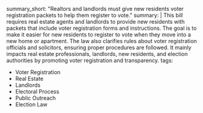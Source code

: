 summary_short: "Realtors and landlords must give new residents voter registration packets to help them register to vote."
summary: |
  This bill requires real estate agents and landlords to provide new residents with packets that include voter registration forms and instructions. The goal is to make it easier for new residents to register to vote when they move into a new home or apartment. The law also clarifies rules about voter registration officials and solicitors, ensuring proper procedures are followed. It mainly impacts real estate professionals, landlords, new residents, and election authorities by promoting voter registration and transparency.
tags:
  - Voter Registration
  - Real Estate
  - Landlords
  - Electoral Process
  - Public Outreach
  - Election Law
